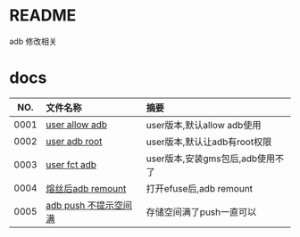 # README

adb 修改相关

# docs

NO.|文件名称|摘要
:--:|:--|:--
0001| [user allow adb](adb/0001_user_adb.md) | user版本,默认allow adb使用
0002| [user adb root](adb/0002_user_adb_root.md) | user版本,默认让adb有root权限
0003| [user fct adb](adb/0003_user_fct_adb.md) | user版本,安装gms包后,adb使用不了
0004| [熔丝后adb remount](adb/0004_fuse_adb_remount.md) | 打开efuse后,adb remount
0005| [adb push 不提示空间满](adb/0005_adb_space.md) |  存储空间满了push一直可以